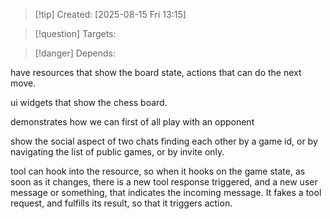 
>[!tip] Created: [2025-08-15 Fri 13:15]

>[!question] Targets: 

>[!danger] Depends: 

have resources that show the board state, actions that can do the next move.

ui widgets that show the chess board.

demonstrates how we can first of all play with an opponent

show the social aspect of two chats finding each other by a game id, or by navigating the list of public games, or by invite only.

tool can hook into the resource, so when it hooks on the game state, as soon as it changes, there is a new tool response triggered, and a new user message or something, that indicates the incoming message.  It fakes a tool request, and fulfills its result, so that it triggers action.